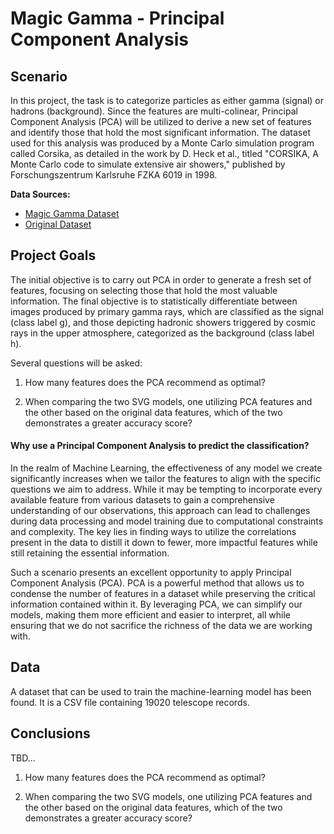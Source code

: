 # Magic Gamma - Principal Component Analysis

## Scenario
In this project, the task is to categorize particles as either gamma (signal) or hadrons (background). Since the features are multi-colinear, Principal Component Analysis (PCA) will be utilized  to derive a new set of features and identify those that hold the most significant information. The dataset used for this analysis was produced by a Monte Carlo simulation program called Corsika, as detailed in the work by D. Heck et al., titled "CORSIKA, A Monte Carlo code to simulate extensive air showers," published by Forschungszentrum Karlsruhe FZKA 6019 in 1998.

**Data Sources:**

- [Magic Gamma Dataset]("https://raw.githubusercontent.com/tyrantdavis/datasets/refs/heads/main/telescope.csv")
- [Original Dataset](http://archive.ics.uci.edu/ml/datasets/MAGIC+Gamma+Telescope.)

## Project Goals
The initial objective is to carry out PCA in order to generate a fresh set of features, focusing on selecting those that hold the most valuable information. The final objective is to statistically differentiate between images produced by primary gamma rays, which are classified as the signal (class label g), and those depicting hadronic showers triggered by cosmic rays in the upper atmosphere, categorized as the background (class label h). 

Several questions will be asked:

1. How many features does the PCA recommend as optimal?

2. When comparing the two SVG models, one utilizing PCA features and the other based on the original data features, which of the two demonstrates a greater accuracy score?



#### Why use a Principal Component Analysis to predict the classification?
In the realm of Machine Learning, the effectiveness of any model we create significantly increases when we tailor the features to align with the specific questions we aim to address. While it may be tempting to incorporate every available feature from various datasets to gain a comprehensive understanding of our observations, this approach can lead to challenges during data processing and model training due to computational constraints and complexity. The key lies in finding ways to utilize the correlations present in the data to distill it down to fewer, more impactful features while still retaining the essential information. 

Such a scenario presents an excellent opportunity to apply Principal Component Analysis (PCA). PCA is a powerful method that allows us to condense the number of features in a dataset while preserving the critical information contained within it. By leveraging PCA, we can simplify our models, making them more efficient and easier to interpret, all while ensuring that we do not sacrifice the richness of the data we are working with.


## Data
A dataset that can be used to train the machine-learning model has been found. It is a CSV file containing 19020 telescope records. 


## Conclusions
TBD...

1. How many features does the PCA recommend as optimal?

2. When comparing the two SVG models, one utilizing PCA features and the other based on the original data features, which of the two demonstrates a greater accuracy score?